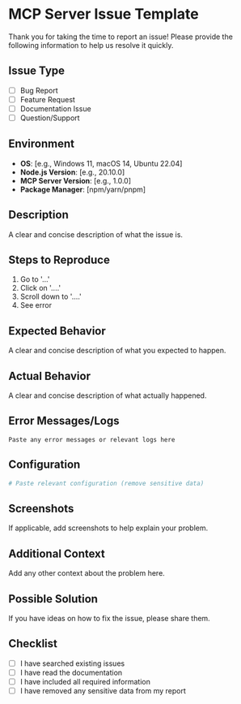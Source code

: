 # MCP Server Issue Template

Thank you for taking the time to report an issue! Please provide the following information to help us resolve it quickly.

## Issue Type
- [ ] Bug Report
- [ ] Feature Request
- [ ] Documentation Issue
- [ ] Question/Support

## Environment
- **OS**: [e.g., Windows 11, macOS 14, Ubuntu 22.04]
- **Node.js Version**: [e.g., 20.10.0]
- **MCP Server Version**: [e.g., 1.0.0]
- **Package Manager**: [npm/yarn/pnpm]

## Description
A clear and concise description of what the issue is.

## Steps to Reproduce
1. Go to '...'
2. Click on '....'
3. Scroll down to '....'
4. See error

## Expected Behavior
A clear and concise description of what you expected to happen.

## Actual Behavior
A clear and concise description of what actually happened.

## Error Messages/Logs
```
Paste any error messages or relevant logs here
```

## Configuration
```yaml
# Paste relevant configuration (remove sensitive data)
```

## Screenshots
If applicable, add screenshots to help explain your problem.

## Additional Context
Add any other context about the problem here.

## Possible Solution
If you have ideas on how to fix the issue, please share them.

## Checklist
- [ ] I have searched existing issues
- [ ] I have read the documentation
- [ ] I have included all required information
- [ ] I have removed any sensitive data from my report